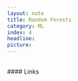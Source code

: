 ```yaml
---
layout: note
title: Random Forests
category: ML
index: 4
headline:
picture:
---
```



<br>
#### Links
